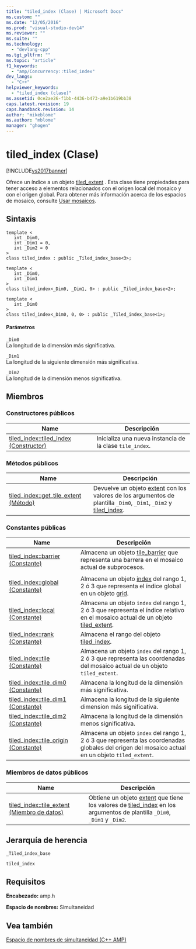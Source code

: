 ```yaml
---
title: "tiled_index (Clase) | Microsoft Docs"
ms.custom: ""
ms.date: "12/05/2016"
ms.prod: "visual-studio-dev14"
ms.reviewer: ""
ms.suite: ""
ms.technology: 
  - "devlang-cpp"
ms.tgt_pltfrm: ""
ms.topic: "article"
f1_keywords: 
  - "amp/Concurrency::tiled_index"
dev_langs: 
  - "C++"
helpviewer_keywords: 
  - "tiled_index (clase)"
ms.assetid: 0ce2ae26-f1bb-4436-b473-a9e1b619bb38
caps.latest.revision: 19
caps.handback.revision: 14
author: "mikeblome"
ms.author: "mblome"
manager: "ghogen"
---
```

# tiled_index (Clase)
[!INCLUDE[vs2017banner](../../../assembler/inline/includes/vs2017banner.md)]

Ofrece un índice a un objeto [tiled\_extent](../../../parallel/amp/reference/tiled-extent-class.md) .  Esta clase tiene propiedades para tener acceso a elementos relacionados con el origen local del mosaico y con el origen global.  Para obtener más información acerca de los espacios de mosaico, consulte [Usar mosaicos](../../../parallel/amp/using-tiles.md).  
  
## Sintaxis  
  
```  
template <  
   int _Dim0,  
   int _Dim1 = 0,  
   int _Dim2 = 0  
>  
class tiled_index : public _Tiled_index_base<3>;  
  
template <  
   int _Dim0,  
   int _Dim1  
>  
class tiled_index<_Dim0, _Dim1, 0> : public _Tiled_index_base<2>;  
  
template <  
   int _Dim0  
>  
class tiled_index<_Dim0, 0, 0> : public _Tiled_index_base<1>;  
```  
  
#### Parámetros  
 `_Dim0`  
 La longitud de la dimensión más significativa.  
  
 `_Dim1`  
 La longitud de la siguiente dimensión más significativa.  
  
 `_Dim2`  
 La longitud de la dimensión menos significativa.  
  
## Miembros  
  
### Constructores públicos  
  
|Name|Descripción|  
|----------|-----------------|  
|[tiled\_index::tiled\_index \(Constructor\)](../Topic/tiled_index::tiled_index%20Constructor.md)|Inicializa una nueva instancia de la clase `tile_index`.|  
  
### Métodos públicos  
  
|Name|Descripción|  
|----------|-----------------|  
|[tiled\_index::get\_tile\_extent \(Método\)](../Topic/tiled_index::get_tile_extent%20Method.md)|Devuelve un objeto [extent](../../../parallel/amp/reference/extent-class-cpp-amp.md) con los valores de los argumentos de plantilla `_Dim0`, `_Dim1`, `_Dim2` y [tiled\_index](../../../parallel/amp/reference/tiled-index-class.md).|  
  
### Constantes públicas  
  
|Name|Descripción|  
|----------|-----------------|  
|[tiled\_index::barrier \(Constante\)](../Topic/tiled_index::barrier%20Constant.md)|Almacena un objeto [tile\_barrier](../../../parallel/amp/reference/tile-barrier-class.md) que representa una barrera en el mosaico actual de subprocesos.|  
|||  
|[tiled\_index::global \(Constante\)](../Topic/tiled_index::global%20Constant.md)|Almacena un objeto [index](../../../parallel/amp/reference/index-class.md) del rango 1, 2 ó 3 que representa el índice global en un objeto [grid](http://msdn.microsoft.com/es-es/f7d1b6a6-586c-4345-b09a-bfc26c492cb0).|  
|[tiled\_index::local \(Constante\)](../Topic/tiled_index::local%20Constant.md)|Almacena un objeto `index` del rango 1, 2 ó 3 que representa el índice relativo en el mosaico actual de un objeto [tiled\_extent](../../../parallel/amp/reference/tiled-extent-class.md).|  
|[tiled\_index::rank \(Constante\)](../Topic/tiled_index::rank%20Constant.md)|Almacena el rango del objeto [tiled\_index](../../../parallel/amp/reference/tiled-index-class.md).|  
|[tiled\_index::tile \(Constante\)](../Topic/tiled_index::tile%20Constant.md)|Almacena un objeto `index` del rango 1, 2 ó 3 que representa las coordenadas del mosaico actual de un objeto `tiled_extent`.|  
|[tiled\_index::tile\_dim0 \(Constante\)](../Topic/tiled_index::tile_dim0%20Constant.md)|Almacena la longitud de la dimensión más significativa.|  
|[tiled\_index::tile\_dim1 \(Constante\)](../Topic/tiled_index::tile_dim1%20Constant.md)|Almacena la longitud de la siguiente dimension más significativa.|  
|[tiled\_index::tile\_dim2 \(Constante\)](../Topic/tiled_index::tile_dim2%20Constant.md)|Almacena la longitud de la dimensión menos significativa.|  
|[tiled\_index::tile\_origin \(Constante\)](../Topic/tiled_index::tile_origin%20Constant.md)|Almacena un objeto `index` del rango 1, 2 ó 3 que representa las coordenadas globales del origen del mosaico actual en un objeto `tiled_extent`.|  
  
### Miembros de datos públicos  
  
|Name|Descripción|  
|----------|-----------------|  
|[tiled\_index::tile\_extent \(Miembro de datos\)](../Topic/tiled_index::tile_extent%20Data%20Member.md)|Obtiene un objeto [extent](../../../parallel/amp/reference/extent-class-cpp-amp.md) que tiene los valores de [tiled\_index](../../../parallel/amp/reference/tiled-index-class.md) en los [](../../../parallel/amp/reference/tiled-index-class.md "tiled_index Class") argumentos de plantilla `_Dim0`, `_Dim1` y `_Dim2`.|  
  
## Jerarquía de herencia  
 `_Tiled_index_base`  
  
 `tiled_index`  
  
## Requisitos  
 **Encabezado:** amp.h  
  
 **Espacio de nombres:** Simultaneidad  
  
## Vea también  
 [Espacio de nombres de simultaneidad \(C\+\+ AMP\)](../../../parallel/amp/reference/concurrency-namespace-cpp-amp.md)
